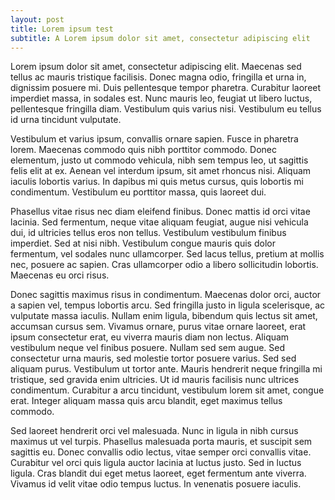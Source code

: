 ```yaml
---
layout: post
title: Lorem ipsum test
subtitle: A Lorem ipsum dolor sit amet, consectetur adipiscing elit
---
```


Lorem ipsum dolor sit amet, consectetur adipiscing elit. Maecenas sed tellus ac mauris tristique facilisis. Donec magna odio, fringilla et urna in, dignissim posuere mi. Duis pellentesque tempor pharetra. Curabitur laoreet imperdiet massa, in sodales est. Nunc mauris leo, feugiat ut libero luctus, pellentesque fringilla diam. Vestibulum quis varius nisi. Vestibulum eu tellus id urna tincidunt vulputate.

Vestibulum et varius ipsum, convallis ornare sapien. Fusce in pharetra lorem. Maecenas commodo quis nibh porttitor commodo. Donec elementum, justo ut commodo vehicula, nibh sem tempus leo, ut sagittis felis elit at ex. Aenean vel interdum ipsum, sit amet rhoncus nisi. Aliquam iaculis lobortis varius. In dapibus mi quis metus cursus, quis lobortis mi condimentum. Vestibulum eu porttitor massa, quis laoreet dui.

Phasellus vitae risus nec diam eleifend finibus. Donec mattis id orci vitae lacinia. Sed fermentum, neque vitae aliquam feugiat, augue nisi vehicula dui, id ultricies tellus eros non tellus. Vestibulum vestibulum finibus imperdiet. Sed at nisi nibh. Vestibulum congue mauris quis dolor fermentum, vel sodales nunc ullamcorper. Sed lacus tellus, pretium at mollis nec, posuere ac sapien. Cras ullamcorper odio a libero sollicitudin lobortis. Maecenas eu orci risus.

Donec sagittis maximus risus in condimentum. Maecenas dolor orci, auctor a sapien vel, tempus lobortis arcu. Sed fringilla justo in ligula scelerisque, ac vulputate massa iaculis. Nullam enim ligula, bibendum quis lectus sit amet, accumsan cursus sem. Vivamus ornare, purus vitae ornare laoreet, erat ipsum consectetur erat, eu viverra mauris diam non lectus. Aliquam vestibulum neque vel finibus posuere. Nullam sed sem augue. Sed consectetur urna mauris, sed molestie tortor posuere varius. Sed sed aliquam purus. Vestibulum ut tortor ante. Mauris hendrerit neque fringilla mi tristique, sed gravida enim ultricies. Ut id mauris facilisis nunc ultrices condimentum. Curabitur a arcu tincidunt, vestibulum lorem sit amet, congue erat. Integer aliquam massa quis arcu blandit, eget maximus tellus commodo.

Sed laoreet hendrerit orci vel malesuada. Nunc in ligula in nibh cursus maximus ut vel turpis. Phasellus malesuada porta mauris, et suscipit sem sagittis eu. Donec convallis odio lectus, vitae semper orci convallis vitae. Curabitur vel orci quis ligula auctor lacinia at luctus justo. Sed in luctus ligula. Cras blandit dui eget metus laoreet, eget fermentum ante viverra. Vivamus id velit vitae odio tempus luctus. In venenatis posuere iaculis.
